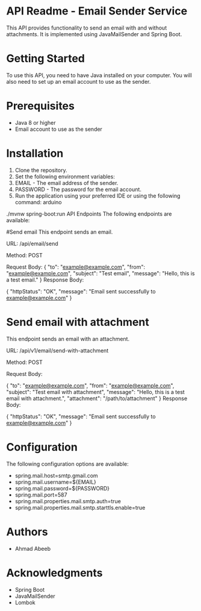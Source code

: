 # API Readme - Email Sender Service
This API provides functionality to send an email with and without attachments. It is implemented using JavaMailSender and Spring Boot.

# Getting Started
To use this API, you need to have Java installed on your computer. You will also need to set up an email account to use as the sender.

# Prerequisites
-	Java 8 or higher
-	Email account to use as the sender

# Installation
1.	Clone the repository.
2.	Set the following environment variables:
3.	EMAIL - The email address of the sender.
4.	PASSWORD - The password for the email account.
5.	Run the application using your preferred IDE or using the following command:
arduino


./mvnw spring-boot:run
API Endpoints
The following endpoints are available:

#Send email
This endpoint sends an email.

URL: /api/email/send

Method: POST

Request Body:
{
  "to": "example@example.com",
  "from": "example@example.com",
  "subject": "Test email",
  "message": "Hello, this is a test email."
}
Response Body:


{
  "httpStatus": "OK",
  "message": "Email sent successfully to example@example.com"
}

# Send email with attachment
This endpoint sends an email with an attachment.

URL: /api/v1/email/send-with-attachment

Method: POST

Request Body:

{
  "to": "example@example.com",
  "from": "example@example.com",
  "subject": "Test email with attachment",
  "message": "Hello, this is a test email with attachment.",
  "attachment": "/path/to/attachment"
}
Response Body:

{
  "httpStatus": "OK",
  "message": "Email sent successfully to example@example.com"
}
# Configuration
The following configuration options are available:

-  spring.mail.host=smtp.gmail.com
-  spring.mail.username=${EMAIL}
-  spring.mail.password=${PASSWORD}
-  spring.mail.port=587
-  spring.mail.properties.mail.smtp.auth=true
-  spring.mail.properties.mail.smtp.starttls.enable=true

# Authors
-	Ahmad Abeeb

# Acknowledgments
- Spring Boot
- JavaMailSender
- Lombok
